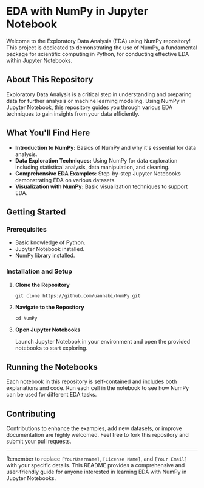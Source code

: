 # EDA with NumPy in Jupyter Notebook

Welcome to the Exploratory Data Analysis (EDA) using NumPy repository! This project is dedicated to demonstrating the use of NumPy, a fundamental package for scientific computing in Python, for conducting effective EDA within Jupyter Notebooks.

## About This Repository

Exploratory Data Analysis is a critical step in understanding and preparing data for further analysis or machine learning modeling. Using NumPy in Jupyter Notebook, this repository guides you through various EDA techniques to gain insights from your data efficiently.

## What You'll Find Here

- **Introduction to NumPy:** Basics of NumPy and why it's essential for data analysis.
- **Data Exploration Techniques:** Using NumPy for data exploration including statistical analysis, data manipulation, and cleaning.
- **Comprehensive EDA Examples:** Step-by-step Jupyter Notebooks demonstrating EDA on various datasets.
- **Visualization with NumPy:** Basic visualization techniques to support EDA.

## Getting Started

### Prerequisites

- Basic knowledge of Python.
- Jupyter Notebook installed.
- NumPy library installed.

### Installation and Setup

1. **Clone the Repository**

   ```
   git clone https://github.com/uannabi/NumPy.git
   ```

2. **Navigate to the Repository**

   ```
   cd NumPy
   ```

3. **Open Jupyter Notebooks**

   Launch Jupyter Notebook in your environment and open the provided notebooks to start exploring.

## Running the Notebooks

Each notebook in this repository is self-contained and includes both explanations and code. Run each cell in the notebook to see how NumPy can be used for different EDA tasks.

## Contributing

Contributions to enhance the examples, add new datasets, or improve documentation are highly welcomed. Feel free to fork this repository and submit your pull requests.



---

Remember to replace `[YourUsername]`, `[License Name]`, and `[Your Email]` with your specific details. This README provides a comprehensive and user-friendly guide for anyone interested in learning EDA with NumPy in Jupyter Notebooks.
